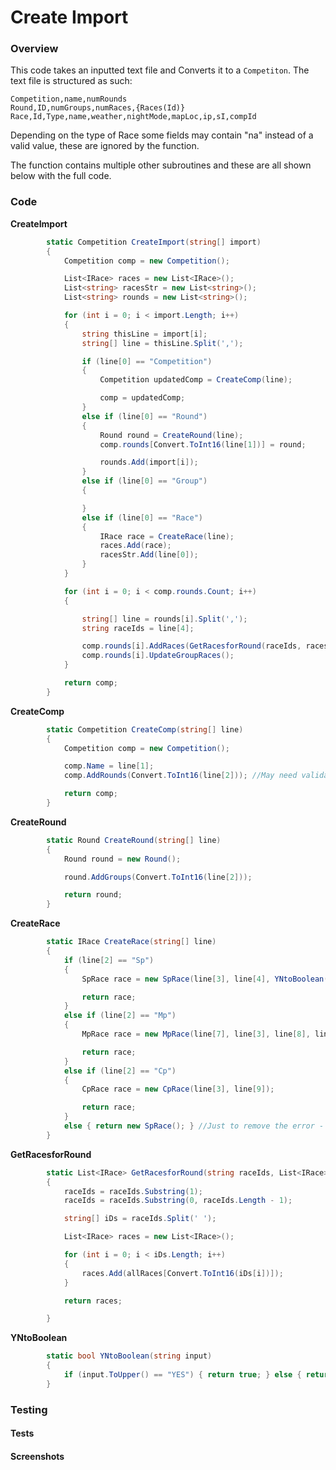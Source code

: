 # Create Import

### Overview
This code takes an inputted text file and Converts it to a `Competiton`.
The text file is structured as such:
```
Competition,name,numRounds
Round,ID,numGroups,numRaces,{Races(Id)}
Race,Id,Type,name,weather,nightMode,mapLoc,ip,sI,compId
```
Depending on the type of Race some fields may contain "na" instead of a valid value, these are ignored by the function.

The function contains multiple other subroutines and these are all shown below with the full code.


### Code

**CreateImport**
```csharp
        static Competition CreateImport(string[] import)
        {
            Competition comp = new Competition();

            List<IRace> races = new List<IRace>();
            List<string> racesStr = new List<string>();
            List<string> rounds = new List<string>();

            for (int i = 0; i < import.Length; i++)
            {
                string thisLine = import[i];
                string[] line = thisLine.Split(',');

                if (line[0] == "Competition")
                {
                    Competition updatedComp = CreateComp(line);

                    comp = updatedComp;
                }
                else if (line[0] == "Round")
                {
                    Round round = CreateRound(line);
                    comp.rounds[Convert.ToInt16(line[1])] = round;

                    rounds.Add(import[i]);
                }
                else if (line[0] == "Group")
                {

                }
                else if (line[0] == "Race")
                {
                    IRace race = CreateRace(line);
                    races.Add(race);
                    racesStr.Add(line[0]);
                }
            }

            for (int i = 0; i < comp.rounds.Count; i++)
            {

                string[] line = rounds[i].Split(',');
                string raceIds = line[4];

                comp.rounds[i].AddRaces(GetRacesforRound(raceIds, races), false);
                comp.rounds[i].UpdateGroupRaces();
            }

            return comp;
        }

```

**CreateComp**
```csharp
        static Competition CreateComp(string[] line)
        {
            Competition comp = new Competition();

            comp.Name = line[1];
            comp.AddRounds(Convert.ToInt16(line[2])); //May need validation

            return comp;
        }

```

**CreateRound**
```csharp
        static Round CreateRound(string[] line)
        {
            Round round = new Round();

            round.AddGroups(Convert.ToInt16(line[2]));

            return round;
        }

```

**CreateRace**
```csharp
        static IRace CreateRace(string[] line)
        {
            if (line[2] == "Sp")
            {
                SpRace race = new SpRace(line[3], line[4], YNtoBoolean(line[5]), line[6]);

                return race;
            }
            else if (line[2] == "Mp")
            {
                MpRace race = new MpRace(line[7], line[3], line[8], line[4], YNtoBoolean(line[5]), line[6]);

                return race;
            }
            else if (line[2] == "Cp")
            {
                CpRace race = new CpRace(line[3], line[9]);

                return race;
            }
            else { return new SpRace(); } //Just to remove the error - cannot end up with this
        }

```

**GetRacesforRound**
```csharp
        static List<IRace> GetRacesforRound(string raceIds, List<IRace> allRaces)
        {
            raceIds = raceIds.Substring(1);
            raceIds = raceIds.Substring(0, raceIds.Length - 1);

            string[] iDs = raceIds.Split(' ');

            List<IRace> races = new List<IRace>();

            for (int i = 0; i < iDs.Length; i++)
            {
                races.Add(allRaces[Convert.ToInt16(iDs[i])]);
            }

            return races;

        }

```

**YNtoBoolean**
```csharp
        static bool YNtoBoolean(string input)
        {
            if (input.ToUpper() == "YES") { return true; } else { return false; }
        }

```
### Testing

#### Tests



#### Screenshots
